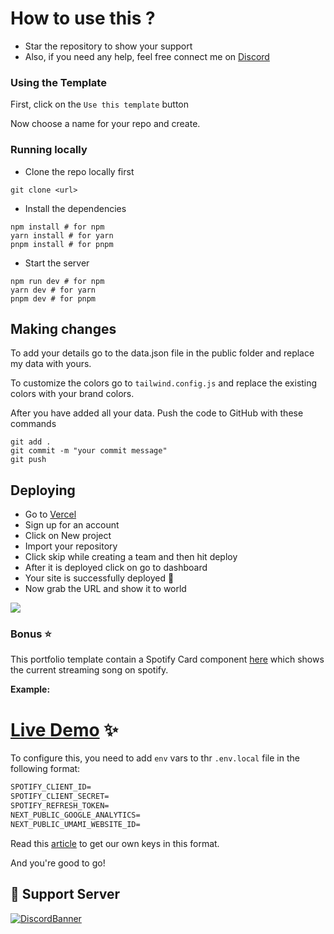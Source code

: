 # How to use this ?

- Star the repository to show your support
- Also, if you need any help, feel free connect me on [Discord](https://discord.gg/2pkvB82NaS)

### Using the Template

First, click on the `Use this template` button


Now choose a name for your repo and create.


### Running locally

- Clone the repo locally first

```git
git clone <url>
```

- Install the dependencies

```
npm install # for npm
yarn install # for yarn
pnpm install # for pnpm
```

- Start the server

```
npm run dev # for npm
yarn dev # for yarn
pnpm dev # for pnpm
```

## Making changes

To add your details go to the data.json file in the public folder and replace my data with yours.

To customize the colors go to `tailwind.config.js` and replace the existing colors with your brand colors.

After you have added all your data. Push the code to GitHub with these commands

```
git add .
git commit -m "your commit message"
git push
```

## Deploying

- Go to [Vercel](https://vercel.com/dashboard)
- Sign up for an account
- Click on New project
- Import your repository
- Click skip while creating a team and then hit deploy
- After it is deployed click on go to dashboard
- Your site is successfully deployed 🥳
- Now grab the URL and show it to world

![](./public/assests/docs/vercel.png)

### Bonus ⭐

This portfolio template contain a Spotify Card component [here](./pages/api/now-playing.ts) which shows the current streaming song on spotify.

**Example:**

# [Live Demo](https://is-a.fun) :sparkles: 

To configure this, you need to add `env` vars to thr `.env.local` file in the following format:

```txt
SPOTIFY_CLIENT_ID=
SPOTIFY_CLIENT_SECRET=
SPOTIFY_REFRESH_TOKEN=
NEXT_PUBLIC_GOOGLE_ANALYTICS=
NEXT_PUBLIC_UMAMI_WEBSITE_ID=
```

Read this [article](https://leerob.io/blog/spotify-api-nextjs) to get our own keys in this format.

And you're good to go!

## 💌 Support Server

[![DiscordBanner](https://invidget.switchblade.xyz/2pkvB82NaS)](https://discord.gg/2pkvB82NaS)